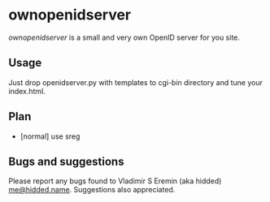 ownopenidserver
===============

*ownopenidserver* is a small and very own OpenID server for you site.


Usage
-----
Just drop openidserver.py with templates to cgi-bin directory and tune your index.html.


Plan
----

 * [normal] use sreg


Bugs and suggestions
--------------------

Please report any bugs found to Vladimir S Eremin (aka hidded) <me@hidded.name>.
Suggestions also appreciated.
